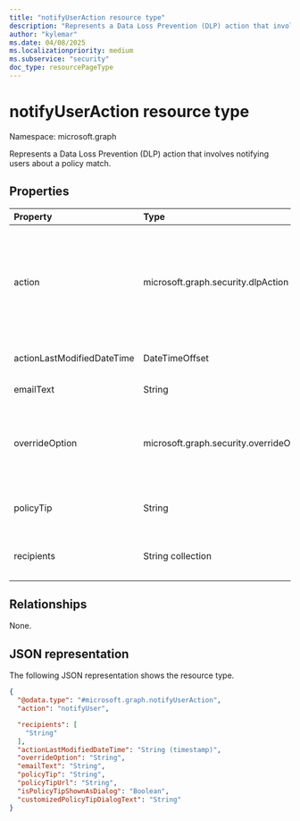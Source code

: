 ```yaml
---
title: "notifyUserAction resource type"
description: "Represents a Data Loss Prevention (DLP) action that involves notifying users about a policy match."
author: "kylemar"
ms.date: 04/08/2025
ms.localizationpriority: medium
ms.subservice: "security"
doc_type: resourcePageType
---
```


# notifyUserAction resource type

Namespace: microsoft.graph

Represents a Data Loss Prevention (DLP) action that involves notifying users about a policy match.

## Properties

| Property                      | Type                                                                                   | Description                                                                                                                             |
| :---------------------------- | :------------------------------------------------------------------------------------- | :-------------------------------------------------------------------------------------------------------------------------------------- |
|action|microsoft.graph.security.dlpAction|The type of DLP action. Possible values are `notifyUser`, `blockAccess`, `restrictAccess`, `generateAlert`, `generateIncidentReportAction`, `sPBlockAnonymousAccess`, `sPRuntimeAccessControl`, `sPSharingNotifyUser`, and `sPSharingGenerateIncidentReport`.  Inherited from [dlpActionInfo](../resources/dlpactioninfo.md).|
| actionLastModifiedDateTime    | DateTimeOffset                                                                         | Timestamp when the notification action configuration was last modified.                                                               |
| emailText                     | String                                                                                 | The body text of the email notification sent to users.                                                                                |
| overrideOption                | microsoft.graph.security.overrideOption                                                         | Specifies the override options available to the user. Possible values are `notAllowed`, `allowFalsePositiveOverride`, `allowWithJustification`, `allowWithoutJustification`, and `allowWithAcknowledgement`. |
| policyTip                     | String                                                                                 | The text of the policy tip displayed to the user within the application (For example, Outlook, Word).                                       |
| recipients                    | String collection                                                                      | List of email addresses or user identifiers designated to receive the notification email. Can include sender, owner, manager, etc. |

## Relationships

None.

## JSON representation

The following JSON representation shows the resource type.
<!-- {
  "blockType": "resource",
  "@odata.type": "microsoft.graph.notifyUserAction",
  "baseType": "microsoft.graph.dlpActionInfo",
  "openType": false
}-->
``` json
{
  "@odata.type": "#microsoft.graph.notifyUserAction",
  "action": "notifyUser",

  "recipients": [
    "String"
  ],
  "actionLastModifiedDateTime": "String (timestamp)",
  "overrideOption": "String",
  "emailText": "String",
  "policyTip": "String",
  "policyTipUrl": "String",
  "isPolicyTipShownAsDialog": "Boolean",
  "customizedPolicyTipDialogText": "String"
}
```
